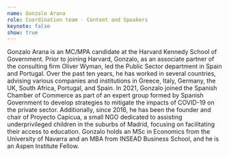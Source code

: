 ```yaml
---
name: Gonzalo Arana
role: Coordination team - Content and Speakers
keynote: false
show: true
---
```


Gonzalo Arana is an MC/MPA candidate at the Harvard Kennedy School of Government. Prior to joining Harvard, Gonzalo, as an associate partner of the consulting firm Oliver Wyman, led the Public Sector department in Spain and Portugal. Over the past ten years, he has worked in several countries, advising various companies and institutions in Greece, Italy, Germany, the UK, South Africa, Portugal, and Spain. In 2021, Gonzalo joined the Spanish Chamber of Commerce as part of an expert group formed by Spanish Government to develop strategies to mitigate the impacts of COVID-19 on the private sector. Additionally, since 2016, he has been the founder and chair of Proyecto Capicua, a small NGO dedicated to assisting underprivileged children in the suburbs of Madrid, focusing on facilitating their access to education. Gonzalo holds an MSc in Economics from the University of Navarra and an MBA from INSEAD Business School, and he is an Aspen Institute Fellow.